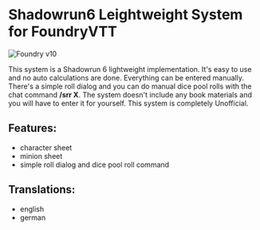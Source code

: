 # Shadowrun6 Leightweight System for FoundryVTT

![Foundry v10](https://img.shields.io/badge/foundry-v10-green)

This system is a Shadowrun 6 lightweight implementation. It's easy to use and no auto calculations are done. Everything can be entered manually.
There's a simple roll dialog and you can do manual dice pool rolls with the chat command **/srr X**.
The system doesn't include any book materials and you will have to enter it for yourself.
This system is completely Unofficial.

## Features:

* character sheet
* minion sheet
* simple roll dialog and dice pool roll command


## Translations:

* english
* german